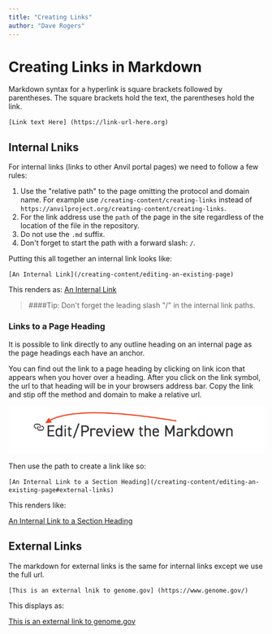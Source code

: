 ```yaml
---
title: "Creating Links"
author: "Dave Rogers"
---
```


# Creating Links in Markdown

Markdown syntax for a hyperlink is square brackets followed by parentheses. The square brackets hold the text, the  parentheses hold the link.

```
[Link text Here] (https://link-url-here.org)

```


## Internal Lniks

For internal links (links to other Anvil portal pages) we need to follow a few rules:

1. Use the "relative path" to the page omitting the protocol and domain name. For example use `/creating-content/creating-links` instead of `https://anvilproject.org/creating-content/creating-links`.
1. For the link address use the `path` of the page in the site regardless of the location of the file in the repository.
1. Do not use the `.md` suffix. 
1. Don't forget to start the path with a forward slash: `/`.


Putting this all together an internal link looks like:

```
[An Internal Link](/creating-content/editing-an-existing-page)

```

This renders as: [An Internal Link](/creating-content/editing-an-existing-page)

>####Tip:
> Don't forget the leading slash "/" in the internal link paths.


### Links to a Page Heading

It is possible to link directly to any outline heading on an internal page as the page headings each have an anchor. 


You can find out the link to a page heading by clicking on link icon that appears when you hover over a heading. After you click on the link symbol, the url to that heading will be in your browsers address bar. Copy the link and stip off the method and domain to make a relative url. 

![Link Icon](./_images/internal-link.png)

Then use the path to create a link like so:

```
[An Internal Link to a Section Heading](/creating-content/editing-an-existing-page#external-links)

```

This renders like:

[An Internal Link to a Section Heading](/creating-content/editing-an-existing-page#external-links)

## External Links

The markdown for external links is the same for internal links except we use the full url.
 
```
[This is an external lnik to genome.gov] (https://www.genome.gov/)

```

This displays as:

[This is an external link to genome.gov](https://www.genome.gov/)



 

